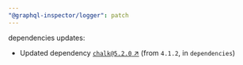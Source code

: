 ```yaml
---
"@graphql-inspector/logger": patch
---
```

dependencies updates:
  - Updated dependency [`chalk@5.2.0` ↗︎](https://www.npmjs.com/package/chalk/v/5.2.0) (from `4.1.2`, in `dependencies`)
